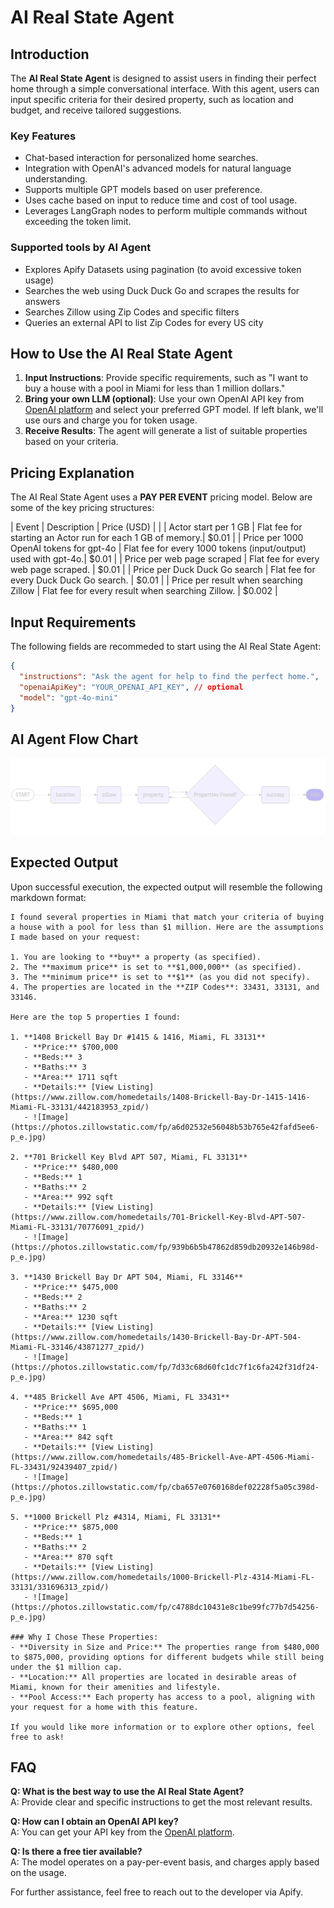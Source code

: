 # AI Real State Agent

## Introduction
The **AI Real State Agent** is designed to assist users in finding their perfect home through a simple conversational interface. With this agent, users can input specific criteria for their desired property, such as location and budget, and receive tailored suggestions.

### Key Features
- Chat-based interaction for personalized home searches.
- Integration with OpenAI's advanced models for natural language understanding.
- Supports multiple GPT models based on user preference.
- Uses cache based on input to reduce time and cost of tool usage.
- Leverages LangGraph nodes to perform multiple commands without exceeding the token limit.

### Supported tools by AI Agent
- Explores Apify Datasets using pagination (to avoid excessive token usage)
- Searches the web using Duck Duck Go and scrapes the results for answers
- Searches Zillow using Zip Codes and specific filters
- Queries an external API to list Zip Codes for every US city

## How to Use the AI Real State Agent
1. **Input Instructions**: Provide specific requirements, such as "I want to buy a house with a pool in Miami for less than 1 million dollars."
2. **Bring your own LLM (optional)**: Use your own OpenAI API key from [OpenAI platform](https://platform.openai.com/account/api-keys) and select your preferred GPT model. If left blank, we'll use ours and charge you for token usage.
3. **Receive Results**: The agent will generate a list of suitable properties based on your criteria.

## Pricing Explanation
The AI Real State Agent uses a **PAY PER EVENT** pricing model. Below are some of the key pricing structures:

| Event                                      | Description                                               | Price (USD) |
|
| Actor start per 1 GB                       | Flat fee for starting an Actor run for each 1 GB of memory.| $0.01       |
| Price per 1000 OpenAI tokens for gpt-4o   | Flat fee for every 1000 tokens (input/output) used with gpt-4o.| $0.01      |
| Price per web page scraped                 | Flat fee for every web page scraped.                      | $0.01       |
| Price per Duck Duck Go search              | Flat fee for every Duck Duck Go search.                   | $0.01       |
| Price per result when searching Zillow     | Flat fee for every result when searching Zillow.          | $0.002      |

## Input Requirements
The following fields are recommeded to start using the AI Real State Agent:

```json
{
  "instructions": "Ask the agent for help to find the perfect home.",
  "openaiApiKey": "YOUR_OPENAI_API_KEY", // optional
  "model": "gpt-4o-mini"
}
```

## AI Agent Flow Chart
![Mermaid Flow Chart](mermaid.png)

## Expected Output
Upon successful execution, the expected output will resemble the following markdown format:

```
I found several properties in Miami that match your criteria of buying a house with a pool for less than $1 million. Here are the assumptions I made based on your request:

1. You are looking to **buy** a property (as specified).
2. The **maximum price** is set to **$1,000,000** (as specified).
3. The **minimum price** is set to **$1** (as you did not specify).
4. The properties are located in the **ZIP Codes**: 33431, 33131, and 33146.

Here are the top 5 properties I found:

1. **1408 Brickell Bay Dr #1415 & 1416, Miami, FL 33131**
   - **Price:** $700,000
   - **Beds:** 3
   - **Baths:** 3
   - **Area:** 1711 sqft
   - **Details:** [View Listing](https://www.zillow.com/homedetails/1408-Brickell-Bay-Dr-1415-1416-Miami-FL-33131/442183953_zpid/)
   - ![Image](https://photos.zillowstatic.com/fp/a6d02532e56048b53b765e42fafd5ee6-p_e.jpg)

2. **701 Brickell Key Blvd APT 507, Miami, FL 33131**
   - **Price:** $480,000
   - **Beds:** 1
   - **Baths:** 2
   - **Area:** 992 sqft
   - **Details:** [View Listing](https://www.zillow.com/homedetails/701-Brickell-Key-Blvd-APT-507-Miami-FL-33131/70776091_zpid/)
   - ![Image](https://photos.zillowstatic.com/fp/939b6b5b47862d859db20932e146b98d-p_e.jpg)

3. **1430 Brickell Bay Dr APT 504, Miami, FL 33146**
   - **Price:** $475,000
   - **Beds:** 2
   - **Baths:** 2
   - **Area:** 1230 sqft
   - **Details:** [View Listing](https://www.zillow.com/homedetails/1430-Brickell-Bay-Dr-APT-504-Miami-FL-33146/43871277_zpid/)
   - ![Image](https://photos.zillowstatic.com/fp/7d33c68d60fc1dc7f1c6fa242f31df24-p_e.jpg)

4. **485 Brickell Ave APT 4506, Miami, FL 33431**
   - **Price:** $695,000
   - **Beds:** 1
   - **Baths:** 1
   - **Area:** 842 sqft
   - **Details:** [View Listing](https://www.zillow.com/homedetails/485-Brickell-Ave-APT-4506-Miami-FL-33431/92439407_zpid/)
   - ![Image](https://photos.zillowstatic.com/fp/cba657e0760168def02228f5a05c398d-p_e.jpg)

5. **1000 Brickell Plz #4314, Miami, FL 33131**
   - **Price:** $875,000
   - **Beds:** 1
   - **Baths:** 2
   - **Area:** 870 sqft
   - **Details:** [View Listing](https://www.zillow.com/homedetails/1000-Brickell-Plz-4314-Miami-FL-33131/331696313_zpid/)
   - ![Image](https://photos.zillowstatic.com/fp/c4788dc10431e8c1be99fc77b7d54256-p_e.jpg)

### Why I Chose These Properties:
- **Diversity in Size and Price:** The properties range from $480,000 to $875,000, providing options for different budgets while still being under the $1 million cap.
- **Location:** All properties are located in desirable areas of Miami, known for their amenities and lifestyle.
- **Pool Access:** Each property has access to a pool, aligning with your request for a home with this feature.

If you would like more information or to explore other options, feel free to ask!
```

## FAQ
**Q: What is the best way to use the AI Real State Agent?**  
A: Provide clear and specific instructions to get the most relevant results.

**Q: How can I obtain an OpenAI API key?**  
A: You can get your API key from the [OpenAI platform](https://platform.openai.com/account/api-keys).

**Q: Is there a free tier available?**  
A: The model operates on a pay-per-event basis, and charges apply based on the usage.

For further assistance, feel free to reach out to the developer via Apify.
